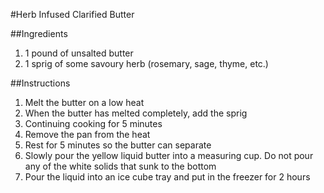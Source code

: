 #Herb Infused Clarified Butter

##Ingredients
1. 1 pound of unsalted butter
2. 1 sprig of some savoury herb (rosemary, sage, thyme, etc.)

##Instructions
1. Melt the butter on a low heat
2. When the butter has melted completely, add the sprig
3. Continuing cooking for 5 minutes
4. Remove the pan from the heat
5. Rest for 5 minutes so the butter can separate
6. Slowly pour the yellow liquid butter into a measuring cup. Do not pour any of the white solids that sunk to the bottom
7. Pour the liquid into an ice cube tray and put in the freezer for 2 hours
